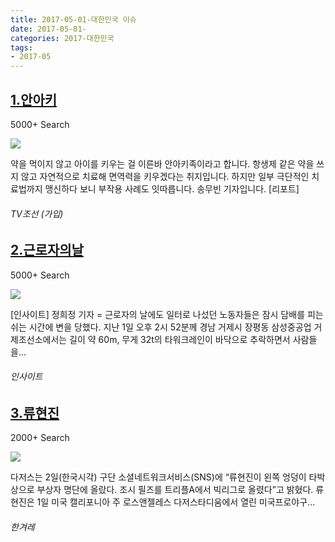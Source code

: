 ```yaml
---
title: 2017-05-01-대한민국 이슈
date: 2017-05-01-
categories: 2017-대한민국
tags: 
- 2017-05
---
```


[1.안아키](http://news.tvchosun.com/site/data/html_dir/2017/05/01/2017050190195.html)
--

5000+ Search

![](http:)

약을 먹이지 않고 아이를 키우는 걸 이른바 안아키족이라고 합니다. 항생제 같은 약을 쓰지 않고 자연적으로 치료해 면역력을 키우겠다는 취지입니다. 하지만 일부 극단적인 치료법까지 맹신하다 보니 부작용 사례도 잇따릅니다. 송무빈 기자입니다. [리포트]
###### TV조선 (가입)

[2.근로자의날](http://www.insight.co.kr/newsRead.php?ArtNo=103724)
--

5000+ Search

![](http:)

[인사이트] 정희정 기자 = 근로자의 날에도 일터로 나섰던 노동자들은 잠시 담배를 피는 쉬는 시간에 변을 당했다. 지난 1일 오후 2시 52분께 경남 거제시 장평동 삼성중공업 거제조선소에서는 길이 약 60m, 무게 32t의 타워크레인이 바닥으로 추락하면서 사람들을...
###### 인사이트

[3.류현진](http://www.hani.co.kr/arti/sports/baseball/793102.html)
--

2000+ Search

![](http:)

다저스는 2일(한국시각) 구단 소셜네트워크서비스(SNS)에 “류현진이 왼쪽 엉덩이 타박상으로 부상자 명단에 올랐다. 조시 필즈를 트리플A에서 빅리그로 올렸다”고 밝혔다. 류현진은 1일 미국 캘리포니아 주 로스앤젤레스 다저스타디움에서 열린 미국프로야구...
###### 한겨레

